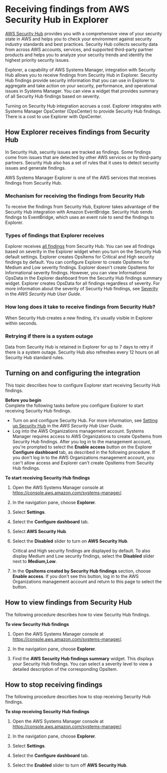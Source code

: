 # Receiving findings from AWS Security Hub in Explorer<a name="explorer-securityhub-integration"></a>

[AWS Security Hub](https://docs.aws.amazon.com/securityhub/latest/userguide/what-is-securityhub.html) provides you with a comprehensive view of your security state in AWS and helps you to check your environment against security industry standards and best practices\. Security Hub collects security data from across AWS accounts, services, and supported third\-party partner products and helps you to analyze your security trends and identify the highest priority security issues\.

Explorer, a capability of AWS Systems Manager, integration with Security Hub allows you to receive findings from Security Hub in Explorer\. Security Hub findings provide security information that you can use in Explorer to aggregate and take action on your security, performance, and operational issues in Systems Manager\. You can view a widget that provides summary of all Security Hub findings based on severity\. 

Turning on Security Hub integration accrues a cost\. Explorer integrates with Systems Manager OpsCenter \(OpsCenter\) to provide Security Hub findings\. There is a cost to use Explorer with OpsCenter\. 

## How Explorer receives findings from Security Hub<a name="explorer-securityhub-integration-receiving-findings"></a>

In Security Hub, security issues are tracked as findings\. Some findings come from issues that are detected by other AWS services or by third\-party partners\. Security Hub also has a set of rules that it uses to detect security issues and generate findings\.

AWS Systems Manager Explorer is one of the AWS services that receives findings from Security Hub\.

### Mechanism for receiving the findings from Security Hub<a name="explorer-securityhub-integration-receive-mechanism"></a>

To receive the findings from Security Hub, Explorer takes advantage of the Security Hub integration with Amazon EventBridge\. Security Hub sends findings to EventBridge, which uses an event rule to send the findings to Explorer\.

### Types of findings that Explorer receives<a name="explorer-securityhub-integration-finding-types-received"></a>

Explorer receives [all findings](https://docs.aws.amazon.com/securityhub/latest/userguide/securityhub-cwe-integration-types.html#securityhub-cwe-integration-types-all-findings) from Security Hub\. You can see all findings based on severity in the Explorer widget when you turn on the Security Hub default settings\. Explorer creates OpsItems for Critical and High security findings by default\. You can configure Explorer to create OpsItems for Medium and Low severity findings\. Explorer doesn't create OpsItems for Informational severity findings\. However, you can view Informational OpsData in the Explorer dashboard from the Security Hub findings summary widget\. Explorer creates OpsData for all findings regardless of severity\. For more information about the severity of Security Hub findings, see [Severity](https://docs.aws.amazon.com/securityhub/latest/userguide/securityhub-cwe-integration-types.html#securityhub-cwe-integration-types-all-findings) in the *AWS Security Hub User Guide*\.

### How long does it take to receive findings from Security Hub?<a name="explorer-securityhub-integration-receive-finding-latency"></a>

When Security Hub creates a new finding, it's usually visible in Explorer within seconds\. 

### Retrying if there is a system outage<a name="explorer-securityhub-integration-retry-receive"></a>

Data from Security Hub is retained in Explorer for up to 7 days to retry if there is a system outage\. Security Hub also refreshes every 12 hours on all Security Hub standard rules\. 

## Turning on and configuring the integration<a name="explorer-securityhub-integration-receive-enable"></a>

This topic describes how to configure Explorer start receiving Security Hub findings\.

**Before you begin**  
Complete the following tasks before you configure Explorer to start receiving Security Hub findings\.
+ Turn on and configure Security Hub\. For more information, see [Setting up Security Hub](https://docs.aws.amazon.com/securityhub/latest/userguide/securityhub-settingup.html) in the *AWS Security Hub User Guide*\.
+ Log into the AWS Organizations management account\. Systems Manager requires access to AWS Organizations to create OpsItems from Security Hub findings\. After you log in to the management account, you're prompted to select the **Enable access** button on the Explorer **Configure dashboard** tab, as described in the following procedure\. If you don't log in to the AWS Organizations management account, you can't allow access and Explorer can't create OpsItems from Security Hub findings\.

**To start receiving Security Hub findings**

1. Open the AWS Systems Manager console at [https://console\.aws\.amazon\.com/systems\-manager/](https://console.aws.amazon.com/systems-manager/)\.

1. In the navigation pane, choose **Explorer**\.

1. Select **Settings**\.

1. Select the **Configure dashboard** tab\.

1. Select **AWS Security Hub**\.

1. Select the **Disabled** slider to turn on **AWS Security Hub**\.

   Critical and High security findings are displayed by default\. To also display Medium and Low security findings, select the **Disabled** slider next to **Medium,Low**\.

1. In the **OpsItems created by Security Hub findings** section, choose **Enable access**\. If you don't see this button, log in to the AWS Organizations management account and return to this page to select the button\.

## How to view findings from Security Hub<a name="explorer-securityhub-integration-view-received-findings"></a>

The following procedure describes how to view Security Hub findings\.

**To view Security Hub findings**

1. Open the AWS Systems Manager console at [https://console\.aws\.amazon\.com/systems\-manager/](https://console.aws.amazon.com/systems-manager/)\.

1. In the navigation pane, choose **Explorer**\.

1. Find the **AWS Security Hub findings summary** widget\. This displays your Security Hub findings\. You can select a severity level to view a detailed description of the corresponding OpsItem\.

## How to stop receiving findings<a name="explorer-securityhub-integration-disable-receive"></a>

The following procedure describes how to stop receiving Security Hub findings\.

**To stop receiving Security Hub findings**

1. Open the AWS Systems Manager console at [https://console\.aws\.amazon\.com/systems\-manager/](https://console.aws.amazon.com/systems-manager/)\.

1. In the navigation pane, choose **Explorer**\.

1. Select **Settings**\.

1. Select the **Configure dashboard** tab\.

1. Select the **Enabled** slider to turn off **AWS Security Hub**\.